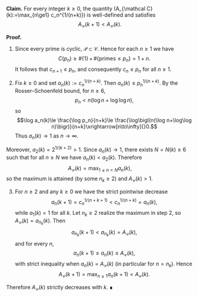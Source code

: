 **Claim.** For every integer $k\ge 0$, the quantity \(A_{\mathcal C}(k):=\max_{n\ge1} c_n^{1/(n+k)}\) is well-defined and satisfies
$$A_{\mathcal C}(k+1)<A_{\mathcal C}(k).$$

**Proof.**
1) Since every prime is cyclic, $\mathcal P\subset\mathcal C$. Hence for each $n\ge1$ we have
$$C(p_n)\ge \#\{1\}\,+\,\#\{\text{primes}\le p_n\}=1+n.$$
It follows that $c_{n+1}\le p_n$, and consequently $c_n\le p_n$ for all $n\ge1$.

2) Fix $k\ge0$ and set $a_n(k):=c_n^{1/(n+k)}$. Then $a_n(k)\le p_n^{1/(n+k)}$. By the Rosser–Schoenfeld bound, for $n\ge6$,
$$p_n< n(\log n+\log\log n),$$
so
$$\log a_n(k)\le \frac{\log p_n}{n+k}\le \frac{\log\bigl(n(\log n+\log\log n)\bigr)}{n+k}\xrightarrow[n\to\infty]{}0.$$
Thus $a_n(k)\to1$ as $n\to\infty$.

Moreover, $a_2(k)=2^{1/(k+2)}>1$. Since $a_n(k)\to1$, there exists $N=N(k)\ge6$ such that for all $n\ge N$ we have $a_n(k)<a_2(k)$. Therefore
$$A_{\mathcal C}(k)=\max_{1\le n<N} a_n(k),$$
so the maximum is attained (by some $n_k\ge2$) and $A_{\mathcal C}(k)>1$.

3) For $n\ge2$ and any $k\ge0$ we have the strict pointwise decrease
$$a_n(k+1)=c_n^{1/(n+k+1)}<c_n^{1/(n+k)}=a_n(k),$$
while $a_1(k)=1$ for all $k$. Let $n_k\ge2$ realize the maximum in step 2, so $A_{\mathcal C}(k)=a_{n_k}(k)$. Then
$$a_{n_k}(k+1)<a_{n_k}(k)=A_{\mathcal C}(k),$$
and for every $n$,
$$a_n(k+1)\le a_n(k)\le A_{\mathcal C}(k),$$
with strict inequality when $a_n(k)=A_{\mathcal C}(k)$ (in particular for $n=n_k$). Hence
$$A_{\mathcal C}(k+1)=\max_{n\ge1} a_n(k+1)<A_{\mathcal C}(k).$$

Therefore $A_{\mathcal C}(k)$ strictly decreases with $k$. ∎